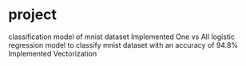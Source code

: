 # project
classification model of mnist dataset
Implemented One vs All logistic regression model to classify mnist dataset with an accuracy of 94.8%
Implemented Vectorization 
